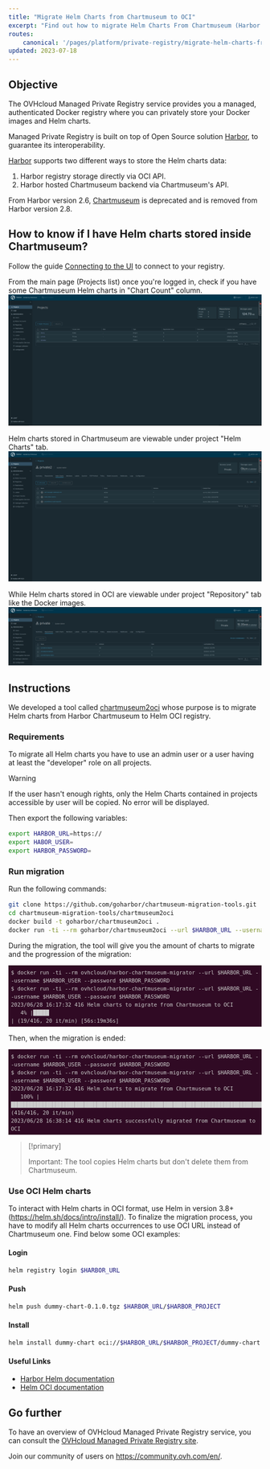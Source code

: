 ```yaml
---
title: "Migrate Helm Charts from Chartmuseum to OCI"
excerpt: "Find out how to migrate Helm Charts From Chartmuseum (Harbor < 2.8) to OCI"
routes:
    canonical: '/pages/platform/private-registry/migrate-helm-charts-from-chartmuseum-to-oci'
updated: 2023-07-18
---
```


<style>
 pre {
     font-size: 14px;
 }
 pre.console {
   background-color: #300A24; 
   color: #ccc;
   font-family: monospace;
   padding: 5px;
   margin-bottom: 5px;
 }
 pre.console code {
   border: solid 0px transparent;
   color: #ccc;
   font-family: monospace !important;
   font-size: 0.75em;
 }
</style>

## Objective

The OVHcloud Managed Private Registry service provides you a managed, authenticated Docker registry where you can privately store your Docker images and Helm charts.

Managed Private Registry is built on top of Open Source solution [Harbor](https://github.com/goharbor/harbor), to guarantee its interoperability.

[Harbor](https://github.com/goharbor/harbor) supports two different ways to store the Helm charts data:


1. Harbor registry storage directly via OCI API.
2. Harbor hosted Chartmuseum backend via Chartmuseum's API.

From Harbor version 2.6, [Chartmuseum](https://github.com/helm/chartmuseum) is deprecated and is removed from Harbor version 2.8.

## How to know if I have Helm charts stored inside Chartmuseum?

Follow the guide [Connecting to the UI](/pages/platform/private-registry/connecting-to-the-ui) to connect to your registry.

From the main page (Projects list) once you're logged in, check if you have some Chartmuseum Helm charts in "Chart Count" column.
![Harbor Projects](images/harbor-projects.png)

Helm charts stored in Chartmuseum are viewable under project "Helm Charts" tab.
![Harbor Helm Charts Chaertmuseum](images/harbor-helm-charts-chartmuseum.png)

While Helm charts stored in OCI are viewable under project "Repository" tab like the Docker images.
![Harbor Helm Charts OCI](images/harbor-helm-charts-oci.png)

## Instructions

We developed a tool called [chartmuseum2oci](https://github.com/goharbor/chartmuseum-migration-tools) whose purpose is to migrate Helm charts from Harbor Chartmuseum to Helm OCI registry.

### Requirements

To migrate all Helm charts you have to use an admin user or a user having at least the "developer" role on all projects.

> [!warning]
> If the user hasn't enough rights, only the Helm Charts contained in projects accessible by user will be copied. No error will be displayed.
>

Then export the following variables:

```bash
export HARBOR_URL=https://
export HABOR_USER=
export HARBOR_PASSWORD=
```

### Run migration

Run the following commands:

```bash
git clone https://github.com/goharbor/chartmuseum-migration-tools.git
cd chartmuseum-migration-tools/chartmuseum2oci
docker build -t goharbor/chartmuseum2oci .
docker run -ti --rm goharbor/chartmuseum2oci --url $HARBOR_URL --username $HARBOR_USER --password $HARBOR_PASSWORD
```

During the migration, the tool will give you the amount of charts to migrate and the progression of the migration:

<pre class="console"><code>$ docker run -ti --rm ovhcloud/harbor-chartmuseum-migrator --url $HARBOR_URL --username $HARBOR_USER --password $HARBOR_PASSWORD
$ docker run -ti --rm ovhcloud/harbor-chartmuseum-migrator --url $HARBOR_URL --username $HARBOR_USER --password $HARBOR_PASSWORD
2023/06/28 16:17:32 416 Helm charts to migrate from Chartmuseum to OCI
   4% |█████                                                                                                                                        | (19/416, 20 it/min) [56s:19m36s]
</code></pre>

Then, when the migration is ended:
<pre class="console"><code>$ docker run -ti --rm ovhcloud/harbor-chartmuseum-migrator --url $HARBOR_URL --username $HARBOR_USER --password $HARBOR_PASSWORD
$ docker run -ti --rm ovhcloud/harbor-chartmuseum-migrator --url $HARBOR_URL --username $HARBOR_USER --password $HARBOR_PASSWORD
2023/06/28 16:17:32 416 Helm charts to migrate from Chartmuseum to OCI
   100% |█████████████████████████████████████████████████████████████████████████████████████████████████████████████████████████████████████████████| (416/416, 20 it/min)
2023/06/28 16:38:14 416 Helm charts successfully migrated from Chartmuseum to OCI
</code></pre>

> [!primary]
>
> Important: The tool copies Helm charts but don't delete them from Chartmuseum.

### Use OCI Helm charts

To interact with Helm charts in OCI format, use Helm in version 3.8+ (https://helm.sh/docs/intro/install/).
To finalize the migration process, you have to modify all Helm charts occurrences to use OCI URL instead of Chartmuseum one.
Find below some OCI examples:

#### Login

```bash
helm registry login $HARBOR_URL
```

#### Push
```bash
helm push dummy-chart-0.1.0.tgz $HARBOR_URL/$HARBOR_PROJECT
```

#### Install

```bash
helm install dummy-chart oci://$HARBOR_URL/$HARBOR_PROJECT/dummy-chart --version 0.1.0
```

#### Useful Links
- [Harbor Helm documentation](https://goharbor.io/docs/2.4.0/working-with-projects/working-with-images/managing-helm-charts/)
- [Helm OCI documentation](https://helm.sh/docs/topics/registries/#using-an-oci-based-registry)

## Go further

To have an overview of OVHcloud Managed Private Registry service, you can consult the [OVHcloud Managed Private Registry site](/products/public-cloud-containers-orchestration-managed-private-registry).

Join our community of users on <https://community.ovh.com/en/>.
